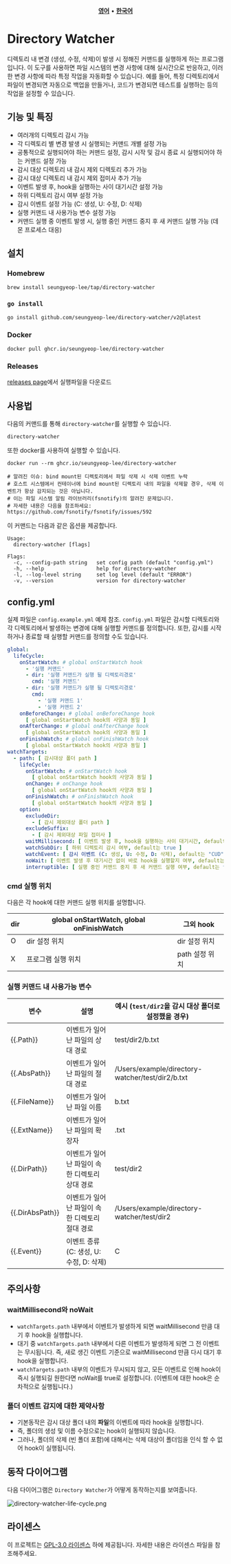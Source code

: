 <p align="center">
    <a href="README.md"><b>영어</b></a> •
    <a href="README.ko.md"><b>한국어</b></a>
</p>

# Directory Watcher

디렉토리 내 변경 (생성, 수정, 삭제)이 발생 시 정해진 커맨드를 실행하게 하는 프로그램입니다.
이 도구를 사용하면 파일 시스템의 변경 사항에 대해 실시간으로 반응하고, 이러한 변경 사항에 따라 특정 작업을 자동화할 수 있습니다.
예를 들어, 특정 디렉토리에서 파일이 변경되면 자동으로 백업을 만들거나, 코드가 변경되면 테스트를 실행하는 등의 작업을 설정할 수 있습니다.

## 기능 및 특징

- 여러개의 디렉토리 감시 가능
- 각 디렉토리 별 변경 발생 시 실행되는 커맨드 개별 설정 가능
- 공통적으로 실행되어야 하는 커맨드 설정, 감시 시작 및 감시 종료 시 실행되어야 하는 커맨드 설정 가능
- 감시 대상 디렉토리 내 감시 제외 디렉토리 추가 가능
- 감시 대상 디렉토리 내 감시 제외 접미사 추가 가능
- 이벤트 발생 후, hook을 실행하는 사이 대기시간 설정 가능
- 하위 디렉토리 감시 여부 설정 가능
- 감시 이벤트 설정 가능 (C: 생성, U: 수정, D: 삭제)
- 실행 커맨드 내 사용가능 변수 설정 가능
- 커맨드 실행 중 이벤트 발생 시, 실행 중인 커맨드 중지 후 새 커맨드 실행 가능 (데몬 프로세스 대응)

## 설치

### Homebrew

```shell
brew install seungyeop-lee/tap/directory-watcher
```

### `go install`

```shell
go install github.com/seungyeop-lee/directory-watcher/v2@latest
```

### Docker

```shell
docker pull ghcr.io/seungyeop-lee/directory-watcher
```

### Releases

[releases page](https://github.com/seungyeop-lee/directory-watcher/releases/latest)에서 실행파일을 다운로드

## 사용법

다음의 커맨드를 통해 `directory-watcher`를 실행할 수 있습니다.

```shell
directory-watcher
```

또한 docker를 사용하여 실행할 수 있습니다.

```shell
docker run --rm ghcr.io/seungyeop-lee/directory-watcher

# 알려진 이슈: bind mount된 디렉토리에서 파일 삭제 시 삭제 이벤트 누락
# 호스트 시스템에서 컨테이너에 bind mount된 디렉토리 내의 파일을 삭제할 경우, 삭제 이벤트가 항상 감지되는 것은 아닙니다. 
# 이는 파일 시스템 알림 라이브러리(fsnotify)의 알려진 문제입니다.
# 자세한 내용은 다음을 참조하세요: https://github.com/fsnotify/fsnotify/issues/592
```

이 커맨드는 다음과 같은 옵션을 제공합니다.

```shell
Usage:
  directory-watcher [flags]

Flags:
  -c, --config-path string   set config path (default "config.yml")
  -h, --help                 help for directory-watcher
  -l, --log-level string     set log level (default "ERROR")
  -v, --version              version for directory-watcher
```

## config.yml

실제 파일은 `config.example.yml` 예제 참조.
`config.yml` 파일은 감시할 디렉토리와 각 디렉토리에서 발생하는 변경에 대해 실행할 커맨드를 정의합니다.
또한, 감시를 시작하거나 종료할 때 실행할 커맨드를 정의할 수도 있습니다.

```yaml
global:
  lifeCycle:
    onStartWatch: # global onStartWatch hook
      - '실행 커맨드'
      - dir: '실행 커맨드가 실행 될 디렉토리경로'
        cmd: '실행 커맨드'
      - dir: '실행 커맨드가 실행 될 디렉토리경로'
        cmd:
          - '실행 커맨드 1'
          - '실행 커맨드 2'
    onBeforeChange: # global onBeforeChange hook
      [ global onStartWatch hook의 사양과 동일 ]
    onAfterChange: # global onAfterChange hook
      [ global onStartWatch hook의 사양과 동일 ]
    onFinishWatch: # global onFinishWatch hook
      [ global onStartWatch hook의 사양과 동일 ]
watchTargets:
  - path: [ 감시대상 폴더 path ]
    lifeCycle:
      onStartWatch: # onStartWatch hook
        [ global onStartWatch hook의 사양과 동일 ]
      onChange: # onChange hook
        [ global onStartWatch hook의 사양과 동일 ]
      onFinishWatch: # onFinishWatch hook
        [ global onStartWatch hook의 사양과 동일 ]
    option:
      excludeDir:
        - [ 감시 제외대상 폴더 path ]
      excludeSuffix:
        - [ 감시 제외대상 파일 접미사 ]
      waitMillisecond: [ 이벤트 발생 후, hook을 실행하는 사이 대기시간, default는 100 ]
      watchSubDir: [ 하위 디렉토리 감시 여부, default는 true ]
      watchEvent: [ 감시 이벤트 (C: 생성, U: 수정, D: 삭제), default는 "CUD" ]
      noWait: [ 이벤트 발생 후 대기시간 없이 바로 hook을 실행할지 여부, default는 false ]
      interruptible: [ 실행 중인 커맨드 중지 후 새 커맨드 실행 여부, default는 false ]
```

### cmd 실행 위치

다음은 각 hook에 대한 커맨드 실행 위치를 설명합니다.

| dir | global onStartWatch, global onFinishWatch | 그외 hook    |
|-----|-------------------------------------------|------------|
| O   | dir 설정 위치                                 | dir 설정 위치  |
| X   | 프로그램 실행 위치                                | path 설정 위치 |

### 실행 커맨드 내 사용가능 변수

| 변수              | 설명                           | 예시 (`test/dir2`을 감시 대상 폴더로 설정했을 경우)              |
|-----------------|------------------------------|--------------------------------------------------|
| {{.Path}}       | 이벤트가 일어난 파일의 상대 경로           | test/dir2/b.txt                                  |
| {{.AbsPath}}    | 이벤트가 일어난 파일의 절대 경로           | /Users/example/directory-watcher/test/dir2/b.txt |
| {{.FileName}}   | 이벤트가 일어난 파일 이름               | b.txt                                            |
| {{.ExtName}}    | 이벤트가 일어난 파일의 확장자             | .txt                                             |
| {{.DirPath}}    | 이벤트가 일어난 파일이 속한 디렉토리 상대 경로   | test/dir2                                        |
| {{.DirAbsPath}} | 이벤트가 일어난 파일이 속한 디렉토리 절대 경로   | /Users/example/directory-watcher/test/dir2       |
| {{.Event}}      | 이벤트 종류 (C: 생성, U: 수정, D: 삭제) | C                                                |

## 주의사항

### waitMillisecond와 noWait

- `watchTargets.path` 내부에서 이벤트가 발생하게 되면 waitMillisecond 만큼 대기 후 hook을 실행합니다.
- 대기 중 `watchTargets.path` 내부에서 다른 이벤트가 발생하게 되면 그 전 이벤트는 무시됩니다. 즉, 새로 생긴 이벤트 기준으로 waitMillisecond 만큼 다시 대기 후 hook을 실행합니다.
- `watchTargets.path` 내부의 이벤트가 무시되지 않고, 모든 이벤트로 인해 hook이 즉시 실행되길 원한다면 noWait를 true로 설정합니다. (이벤트에 대한 hook은 순차적으로 실행됩니다.)

### 폴더 이벤트 감지에 대한 제약사항

- 기본동작은 감시 대상 폴더 내의 **파일**의 이벤트에 따라 hook을 실행합니다.
- 즉, 폴더의 생성 및 이름 수정으로는 hook이 실행되지 않습니다.
- 그러나, 폴더의 삭제 (빈 폴더 포함)에 대해서는 삭제 대상이 폴더임을 인식 할 수 없어 hook이 실행됩니다.

## 동작 다이어그램

다음 다이어그램은 `Directory Watcher`가 어떻게 동작하는지를 보여줍니다.

![directory-watcher-life-cycle.png](static/directory-watcher-life-cycle.png)

## 라이센스

이 프로젝트는 [GPL-3.0 라이센스](LICENSE) 하에 제공됩니다. 자세한 내용은 라이센스 파일을 참조해주세요.
